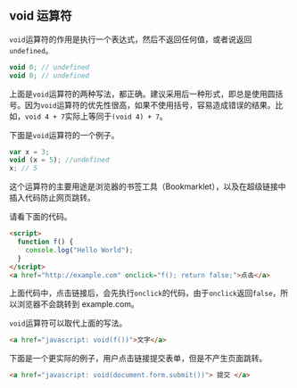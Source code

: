 ## void 运算符

`void`运算符的作用是执行一个表达式，然后不返回任何值，或者说返回`undefined`。

```javascript
void 0; // undefined
void 0; // undefined
```

上面是`void`运算符的两种写法，都正确。建议采用后一种形式，即总是使用圆括号。因为`void`运算符的优先性很高，如果不使用括号，容易造成错误的结果。比如，`void 4 + 7`实际上等同于`(void 4) + 7`。

下面是`void`运算符的一个例子。

```javascript
var x = 3;
void (x = 5); //undefined
x; // 5
```

这个运算符的主要用途是浏览器的书签工具（Bookmarklet），以及在超级链接中插入代码防止网页跳转。

请看下面的代码。

```html
<script>
  function f() {
    console.log("Hello World");
  }
</script>
<a href="http://example.com" onclick="f(); return false;">点击</a>
```

上面代码中，点击链接后，会先执行`onclick`的代码，由于`onclick`返回`false`，所以浏览器不会跳转到 example.com。

`void`运算符可以取代上面的写法。

```html
<a href="javascript: void(f())">文字</a>
```

下面是一个更实际的例子，用户点击链接提交表单，但是不产生页面跳转。

```html
<a href="javascript: void(document.form.submit())"> 提交 </a>
```
